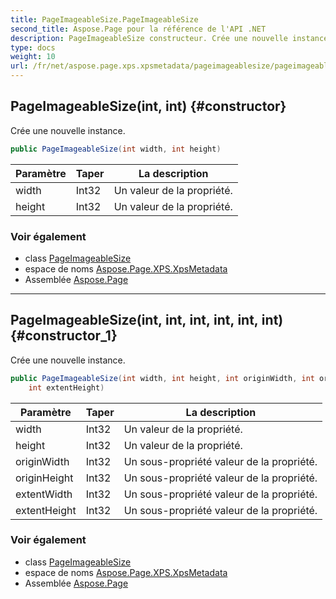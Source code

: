 ```yaml
---
title: PageImageableSize.PageImageableSize
second_title: Aspose.Page pour la référence de l'API .NET
description: PageImageableSize constructeur. Crée une nouvelle instance.
type: docs
weight: 10
url: /fr/net/aspose.page.xps.xpsmetadata/pageimageablesize/pageimageablesize/
---
```

## PageImageableSize(int, int) {#constructor}

Crée une nouvelle instance.

```csharp
public PageImageableSize(int width, int height)
```

| Paramètre | Taper | La description |
| --- | --- | --- |
| width | Int32 | Un valeur de la propriété. |
| height | Int32 | Un valeur de la propriété. |

### Voir également

* class [PageImageableSize](../)
* espace de noms [Aspose.Page.XPS.XpsMetadata](../../pageimageablesize/)
* Assemblée [Aspose.Page](../../../)

---

## PageImageableSize(int, int, int, int, int, int) {#constructor_1}

Crée une nouvelle instance.

```csharp
public PageImageableSize(int width, int height, int originWidth, int originHeight, int extentWidth, 
    int extentHeight)
```

| Paramètre | Taper | La description |
| --- | --- | --- |
| width | Int32 | Un valeur de la propriété. |
| height | Int32 | Un valeur de la propriété. |
| originWidth | Int32 | Un sous-propriété valeur de la propriété. |
| originHeight | Int32 | Un sous-propriété valeur de la propriété. |
| extentWidth | Int32 | Un sous-propriété valeur de la propriété. |
| extentHeight | Int32 | Un sous-propriété valeur de la propriété. |

### Voir également

* class [PageImageableSize](../)
* espace de noms [Aspose.Page.XPS.XpsMetadata](../../pageimageablesize/)
* Assemblée [Aspose.Page](../../../)


